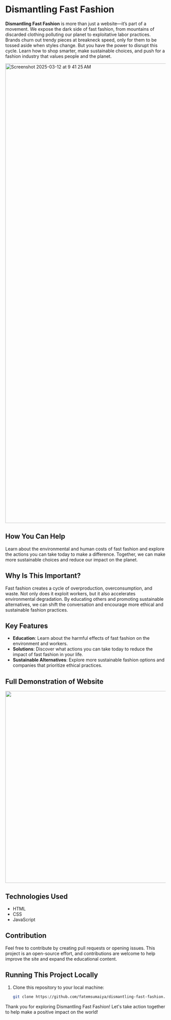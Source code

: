 # Dismantling Fast Fashion

**Dismantling Fast Fashion** is more than just a website—it’s part of a movement. We expose the dark side of fast fashion, from mountains of discarded clothing polluting our planet to exploitative labor practices. Brands churn out trendy pieces at breakneck speed, only for them to be tossed aside when styles change. But you have the power to disrupt this cycle. Learn how to shop smarter, make sustainable choices, and push for a fashion industry that values people and the planet.

<img width="1437" alt="Screenshot 2025-03-12 at 9 41 25 AM" src="https://github.com/user-attachments/assets/51ffd904-3a7a-448c-adb2-4ea83fde00ba" />
  

## How You Can Help  
Learn about the environmental and human costs of fast fashion and explore the actions you can take today to make a difference. Together, we can make more sustainable choices and reduce our impact on the planet.
## Why Is This Important?

Fast fashion creates a cycle of overproduction, overconsumption, and waste. Not only does it exploit workers, but it also accelerates environmental degradation. By educating others and promoting sustainable alternatives, we can shift the conversation and encourage more ethical and sustainable fashion practices.


## Key Features

- **Education**: Learn about the harmful effects of fast fashion on the environment and workers.
- **Solutions**: Discover what actions you can take today to reduce the impact of fast fashion in your life.
- **Sustainable Alternatives**: Explore more sustainable fashion options and companies that prioritize ethical practices.

## Full Demonstration of Website

<p align="center">
  <img src="https://media4.giphy.com/media/v1.Y2lkPTc5MGI3NjExaWZtbnEwM3g2NXdrbXAya2tkNmQ5cGl2NGxvNzg1Z2IxdXg4OGNmeCZlcD12MV9pbnRlcm5hbF9naWZfYnlfaWQmY3Q9Zw/UbZKIagK2ay4xfat3L/giphy.gif" width="600">
</p>

## Technologies Used

- HTML
- CSS
- JavaScript

## Contribution
Feel free to contribute by creating pull requests or opening issues. This project is an open-source effort, and contributions are welcome to help improve the site and expand the educational content.

## Running This Project Locally

1. Clone this repository to your local machine:
   ```bash
   git clone https://github.com/fatemsumaiya/dismantling-fast-fashion.git

Thank you for exploring Dismantling Fast Fashion! Let's take action together to help make a positive impact on the world!


